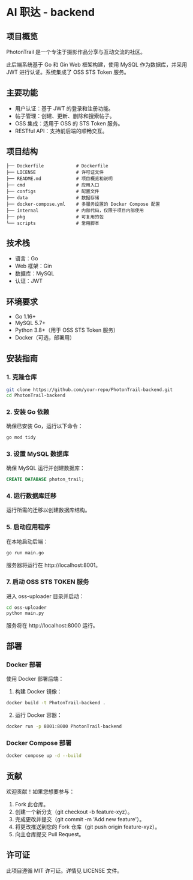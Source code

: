 # AI 职达 - backend

## 项目概览

PhotonTrail 是一个专注于摄影作品分享与互动交流的社区。

此后端系统基于 Go 和 Gin Web 框架构建，使用 MySQL 作为数据库，并采用 JWT 进行认证。系统集成了 OSS STS Token 服务。

## 主要功能

- 用户认证：基于 JWT 的登录和注册功能。
- 帖子管理：创建、更新、删除和搜索帖子。
- OSS 集成：适用于 OSS 的 STS Token 服务。
- RESTful API：支持前后端的顺畅交互。

## 项目结构

```
├── Dockerfile            # Dockerfile
├── LICENSE               # 许可证文件
├── README.md             # 项目概览和说明
├── cmd                   # 应用入口
├── configs               # 配置文件
├── data                  # 数据存储
├── docker-compose.yml    # 多服务设置的 Docker Compose 配置
├── internal              # 内部代码，仅限于项目内部使用
├── pkg                   # 可复用的包
└── scripts               # 常用脚本
```

## 技术栈

- 语言：Go
- Web 框架：Gin
- 数据库：MySQL
- 认证：JWT

## 环境要求

- Go 1.16+
- MySQL 5.7+
- Python 3.8+（用于 OSS STS Token 服务）
- Docker（可选，部署用）

## 安装指南

### 1. 克隆仓库

```bash
git clone https://github.com/your-repo/PhotonTrail-backend.git
cd PhotonTrail-backend
```

### 2. 安装 Go 依赖

确保已安装 Go，运行以下命令：

```bash
go mod tidy
```

### 3. 设置 MySQL 数据库

确保 MySQL 运行并创建数据库：

```sql
CREATE DATABASE photon_trail;
```

### 4. 运行数据库迁移

运行所需的迁移以创建数据库结构。

### 5. 启动应用程序

在本地启动后端：

```bash
go run main.go
```

服务器将运行在 http://localhost:8001。

### 7. 启动 OSS STS TOKEN 服务

进入 oss-uploader 目录并启动：

```bash
cd oss-uploader
python main.py
```

服务将在 http://localhost:8000 运行。

## 部署

### Docker 部署

使用 Docker 部署后端：

1.	构建 Docker 镜像：

```bash
docker build -t PhotonTrail-backend .
```

2.	运行 Docker 容器：

```bash
docker run -p 8001:8000 PhotonTrail-backend
```

### Docker Compose 部署

```bash
docker compose up -d --build
```

## 贡献

欢迎贡献！如果您想要参与：

1.	Fork 此仓库。
2.	创建一个新分支（git checkout -b feature-xyz）。
3.	完成更改并提交（git commit -m 'Add new feature'）。
4.	将更改推送到您的 Fork 仓库（git push origin feature-xyz）。
5.	向主仓库提交 Pull Request。

## 许可证

此项目遵循 MIT 许可证。详情见 LICENSE 文件。
